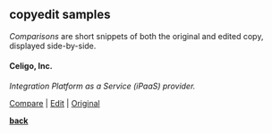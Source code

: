 ## copyedit samples

*Comparisons* are short snippets of both the original and edited copy, displayed side-by-side.

#### Celigo, Inc.  
*Integration Platform as a Service (iPaaS) provider.*  

<a href="..\assets\celigo\celigo-compare.md" target="_blank">Compare</a> |
<a href="..\assets\celigo\celigo-integration-edit.pdf" target="_blank">Edit</a> |
<a href="..\assets\celigo\celigo-integration-page.pdf" target="_blank">Original</a>


[**back**](../samples/README.md)
